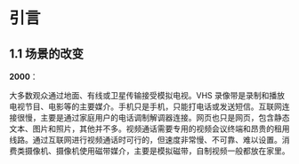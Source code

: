 # 引言

## 1.1 场景的改变

**2000**：

大多数观众通过地面、有线或卫星传输接受模拟电视。VHS 录像带是录制和播放电视节目、电影等的主要媒介。手机只是手机，只能打电话或发送短信。互联网连接很慢，主要是通过家庭用户的电话调制解调器连接。网页也只是网页，包含静态文本、图片和照片，其他并不多。视频通话需要专用的视频会议终端和昂贵的租用线路。通过互联网进行视频通话时可行的，但速度非常慢、不可靠、难以设置。消费类摄像机、摄像机使用磁带媒介，主要是模拟磁带，自制视频一般都放在家里。
